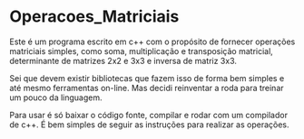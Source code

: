 # Operacoes_Matriciais

Este é um programa escrito em c++ com o propósito de fornecer operações matriciais simples, como soma, multiplicação e transposição matricial, determinante de matrizes 2x2 e 3x3 e inversa de matriz 3x3. 

Sei que devem existir bibliotecas que fazem isso de forma bem simples e até mesmo ferramentas on-line. Mas decidi reinventar a roda para treinar um pouco da linguagem.

Para usar é só baixar o código fonte, compilar e rodar com um compilador de c++. É bem simples de seguir as instruções para realizar as operações.
